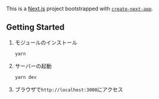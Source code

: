 This is a [Next.js](https://nextjs.org/) project bootstrapped with [`create-next-app`](https://github.com/vercel/next.js/tree/canary/packages/create-next-app).

## Getting Started

1. モジュールのインストール

    ```bash
    yarn
    ```

2. サーバーの起動
    
    ```bash
    yarn dev
    ```

3. ブラウザで`http://localhost:3000`にアクセス
